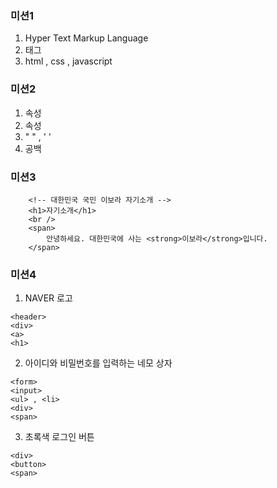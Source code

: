 ### 미션1

1. Hyper Text Markup Language
2. 태그
3. html , css , javascript

### 미션2

1. 속성
2. 속성
3. " " , ' '
4. 공백

### 미션3

```
    <!-- 대한민국 국민 이보라 자기소개 -->
    <h1>자기소개</h1>
    <br />
    <span>
        안녕하세요. 대한민국에 사는 <strong>이보라</strong>입니다.
    </span>
```

### 미션4

1. NAVER 로고

```
<header>
<div>
<a>
<h1>
```

2. 아이디와 비밀번호를 입력하는 네모 상자

```
<form>
<input>
<ul> , <li>
<div>
<span>
```

3. 초록색 로그인 버튼

```
<div>
<button>
<span>
```
